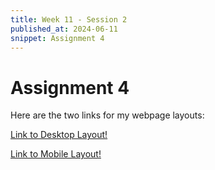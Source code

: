 ```yaml
---
title: Week 11 - Session 2
published_at: 2024-06-11
snippet: Assignment 4
---
```

# Assignment 4

Here are the two links for my webpage layouts:

<p><a href=https://www.figma.com/proto/BdHIX8woofSfWOFtN1d4IY/AT4_Desktop?node-id=0-1&t=6GGUHpZ0im6dY9PA-1> Link to Desktop Layout!</p>

<p><a href=https://www.figma.com/proto/9XnNhjCoaFPAGcxZrrTsSV/AT4_Mobile?node-id=0-1&t=07WIrvVHFEFNnggN-1> Link to Mobile Layout!</p>
